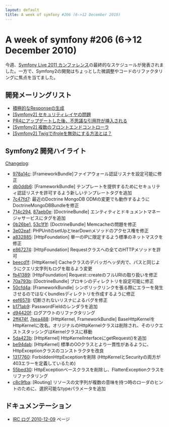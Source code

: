 ```yaml
---
layout: default
title: A week of symfony #206 (6->12 December 2010)
---
```


A week of symfony #206 (6->12 December 2010)
============================================

今週、<a href="http://www.symfony-live.com/">Symfony Live 2011 カンファレンス</a>の最終的なスケジュールが発表されました。一方で、Symfony2の開発はちょっとした微調整やコードのリファクタリングに焦点を当てました。
 
開発メーリングリスト
------------------------

  * [積極的なResponseの生成](https://groups.google.com/forum/#topic/symfony-devs/DR4FVYvL4nU)
  * [[Symfony2] セキュリティレイヤの問題](https://groups.google.com/forum/#topic/symfony-devs/EievadAUlRs)
  * [PR4にアップデートした後、不思議な引用符が挿入される](https://groups.google.com/forum/#topic/symfony-devs/Wq-kbj2PysI)
  * [[Symfony2] 複数のフロントエンドコントローラ](https://groups.google.com/forum/#topic/symfony-devs/rt3BI5JqDiw)
  * [[Symfony2] Twigでifroleを無効にする方法とは？](https://groups.google.com/forum/#topic/symfony-devs/QyhaCRp60Us)

Symfony2 開発ハイライト
-------------------------------

[Changelog](http://github.com/symfony/symfony/commits/master):

  * [978a14c](http://github.com/symfony/symfony/commit/978a14c5688258f174b7f844c8a0164624ac8186 "978a14c5688258f174b7f844c8a0164624ac8186 commit on github"): \[FrameworkBundle\]ファイアウォール認証リスナを設定可能に修正
  * [db0ddb6](http://github.com/symfony/symfony/commit/db0ddb6e307de79e7f3755e796285e735593aac6 "db0ddb6e307de79e7f3755e796285e735593aac6 commit on github"): \[FrameworkBundle\] テンプレートを提供するためにセキュリティ認証リスナを許可するよう新しいテンプレートタグを追加
  * [7c47fd7](http://github.com/symfony/symfony/commit/7c47fd77ccc4cfd43111fc0ae944c7a98d761df7 "7c47fd77ccc4cfd43111fc0ae944c7a98d761df7 commit on github"): 最近のDoctrine MongoDB ODMの変更でも動作するようにDoctrineMongoDBBundleを修正
  * [714c294](http://github.com/symfony/symfony/commit/714c294f477fef94f6aa0f1447cad7c0f93eee90 "714c294f477fef94f6aa0f1447cad7c0f93eee90 commit on github"), [87aeb0e](http://github.com/symfony/symfony/commit/87aeb0e6033da31dc759046148b2e3cc24cfabf0 "87aeb0e6033da31dc759046148b2e3cc24cfabf0 commit on github"): \[DoctrineBundle\] エンティティとドキュメントマネージャサービスにタグを追加
  * [0b26be1](http://github.com/symfony/symfony/commit/0b26be1765d546bb0b0bd0e29e774aef58ac87df "0b26be1765d546bb0b0bd0e29e774aef58ac87df commit on github"), [53c1f1f](http://github.com/symfony/symfony/commit/53c1f1f509d520f66261abaf38706ff6bd2b4857 "53c1f1f509d520f66261abaf38706ff6bd2b4857 commit on github"): \[DoctrineBundle\] Memcacheの問題を修正
  * [3e02eaf](http://github.com/symfony/symfony/commit/3e02eafc70c4dfe73d9003f36a0e9aa299138d4e "3e02eafc70c4dfe73d9003f36a0e9aa299138d4e commit on github"): PHPUnitのsetUpとtearDownメソッドのアクセス権を修正
  * [a832885](http://github.com/symfony/symfony/commit/a832885960e6f12270af57afe9258ea8e21be7b2 "a832885960e6f12270af57afe9258ea8e21be7b2 commit on github"): \[HttpFoundation\] 単一のIPに限定するよう標準のネットマスクを修正
  * [e867274](http://github.com/symfony/symfony/commit/e8672740c75600835778150df7d467503b84fe6b "e8672740c75600835778150df7d467503b84fe6b commit on github"): \[HttpFoundation\] Requestクラスへの全てのHTTPメソッドを許可
  * [beecd1f](http://github.com/symfony/symfony/commit/beecd1fef8fc2f5d0fd39abee82c3b3b759b4575 "beecd1fef8fc2f5d0fd39abee82c3b3b759b4575 commit on github"): \[HttpKernel\] Cacheクラスのデバッガヘッダ内で、パスと同じようにクエリ文字列もログを取るよう変更
  * [fb41389](http://github.com/symfony/symfony/commit/fb41389999e06f5e912ae7053e996594c645136e "fb41389999e06f5e912ae7053e996594c645136e commit on github"): \[HttpFoundation\] Request::createのフルURIの取り扱いを修正
  * [70a793b](http://github.com/symfony/symfony/commit/70a793b33d3081b178bc6473e1d1d6bc9f654cf6 "70a793b33d3081b178bc6473e1d1d6bc9f654cf6 commit on github"): \[DoctrineBundle\] プロキシのディレクトリを設定可能に修正
  * [50cfd4a](http://github.com/symfony/symfony/commit/50cfd4a7bf7a69512968b752a3b50d38143d5b98 "50cfd4a7bf7a69512968b752a3b50d38143d5b98 commit on github"): \[FrameworkBundle\] シンボリックリンクを張る際にエラーを発生させるのではなくbundlesディレクトリを作成するように修正
  * [eef6578](http://github.com/symfony/symfony/commit/eef6578c15b0dd6de804fd6f46c26029375b4131 "eef6578c15b0dd6de804fd6f46c26029375b4131 commit on github"): 切断されないリスナによるバグを修正
  * [b171ab9](http://github.com/symfony/symfony/commit/b171ab9b7d1994221325936f6b7e50b625055c4e "b171ab9b7d1994221325936f6b7e50b625055c4e commit on github"): PasswordFieldのレンダラを追加
  * [d94420f](http://github.com/symfony/symfony/commit/d94420f3a5e1d2699a7cccabca451b1cc02b4222 "d94420f3a5e1d2699a7cccabca451b1cc02b4222 commit on github"): ログアウトのリファクタリング
  * [2ff474f](http://github.com/symfony/symfony/commit/2ff474fc3a2a49090f4636d6a13620920d702b93 "2ff474fc3a2a49090f4636d6a13620920d702b93 commit on github"), [7eea488](http://github.com/symfony/symfony/commit/7eea4882db8c8876131533ad61791e6d96d7a0d1 "7eea4882db8c8876131533ad61791e6d96d7a0d1 commit on github"): \[HttpKernel, FrameworkBundle\] BaseHttpKernelをHttpKernelに改名。オリジナルのHttpKernelクラスは削除され、そのリクエストスタッシングはKernelクラスに移動
  * [5da423b](http://github.com/symfony/symfony/commit/5da423be204c144554feb053baf482cf91a2e485 "5da423be204c144554feb053baf482cf91a2e485 commit on github"): \[HttpKernel\] HttpKernelInterfaceにgetRequest()を追加
  * [be94dab](http://github.com/symfony/symfony/commit/be94daba6688fe4134dd1ff305e3dd43454d033b "be94daba6688fe4134dd1ff305e3dd43454d033b commit on github"): \[HttpKernel\] 標準のOOクラスとより一貫性があるように、HttpExceptionクラスのコンストラクタを改良
  * [1317760](http://github.com/symfony/symfony/commit/131776001f054ecb4ddf0c161ba4dd22cdb8370f "131776001f054ecb4ddf0c161ba4dd22cdb8370f commit on github"): ForbiddenHttpExceptionを削除 (HttpKernelとSecurityの両方が403エラーを定義しているため)
  * [55bed30](http://github.com/symfony/symfony/commit/55bed307f1e67eda91c50819a00ec3ee42b83db5 "55bed307f1e67eda91c50819a00ec3ee42b83db5 commit on github"): HttpExceptionベースクラスを削除し、FlattenExceptionクラスをリファクタリング
  * [c8c9fba](http://github.com/symfony/symfony/commit/c8c9fba7d92eb6a75b2f90e697bd3f5393325a97 "c8c9fba7d92eb6a75b2f90e697bd3f5393325a97 commit on github"): \[Routing\] リソースの文字列が複数の意味を持つ時のローダのヒントのために、選択可能なtypeパラメータを追加

ドキュメンテーション
-------------

  * <a href="http://trac.symfony-project.org/wiki/IRCLogs20101209">IRC ログ 2010-12-09</a> ページ
